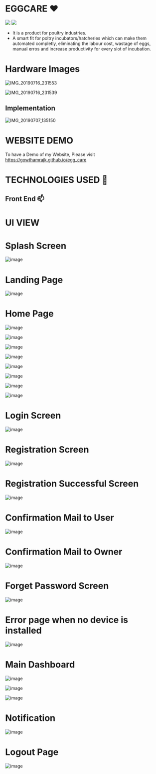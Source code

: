 # EGGCARE ❤️ 

![](https://img.shields.io/github/languages/count/gowthamrajk/egg_care)   ![](https://img.shields.io/github/languages/top/gowthamrajk/egg_care)

- It is a product for poultry industries. 
- A smart fit for poltry incubators/hatcheries which can make them automated completly, eliminating the labour cost, wastage of eggs, manual erros and increase productivity for every slot of incubation.

# Hardware Images

![IMG_20190716_231553](https://user-images.githubusercontent.com/43011442/124151982-ba527f00-dab0-11eb-85cc-ca347dc9f23a.jpg)

![IMG_20190716_231539](https://user-images.githubusercontent.com/43011442/124152053-cd654f00-dab0-11eb-95fb-b41874a6c9c6.jpg)


## Implementation 

![IMG_20190707_135150](https://user-images.githubusercontent.com/43011442/124152339-0ef5fa00-dab1-11eb-8c93-62920ba181c1.JPG)


# WEBSITE DEMO

To have a Demo of my Website, Please visit https://gowthamrajk.github.io/egg_care

# TECHNOLOGIES USED 📌

## Front End 📫

# UI VIEW

# Splash Screen

![image](https://user-images.githubusercontent.com/43011442/115151274-c8842800-a089-11eb-88ce-2f7c266476a7.png)

# Landing Page

![image](https://user-images.githubusercontent.com/43011442/115151340-17ca5880-a08a-11eb-850e-0e77790c7a4a.png)

# Home Page

![image](https://user-images.githubusercontent.com/43011442/115151369-32043680-a08a-11eb-907e-4151adce436d.png)

![image](https://user-images.githubusercontent.com/43011442/115151390-46e0ca00-a08a-11eb-809e-d9891f607842.png)

![image](https://user-images.githubusercontent.com/43011442/115151407-5829d680-a08a-11eb-812b-13a819042a61.png)

![image](https://user-images.githubusercontent.com/43011442/115151426-6677f280-a08a-11eb-9aea-7729412789ec.png)

![image](https://user-images.githubusercontent.com/43011442/115151431-71328780-a08a-11eb-8bc0-940b2708bedc.png)

![image](https://user-images.githubusercontent.com/43011442/115151456-8c04fc00-a08a-11eb-9419-edb2164bc2a3.png)

![image](https://user-images.githubusercontent.com/43011442/115151468-9d4e0880-a08a-11eb-97c4-397f2f39dcfd.png)

![image](https://user-images.githubusercontent.com/43011442/115151479-ae971500-a08a-11eb-82bf-008d189c5041.png)

# Login Screen

![image](https://user-images.githubusercontent.com/43011442/115151499-c1114e80-a08a-11eb-9b5e-210efa538d9e.png)

# Registration Screen

![image](https://user-images.githubusercontent.com/43011442/115151517-cd95a700-a08a-11eb-8efa-b982fa8e05e1.png)

# Registration Successful Screen

![image](https://user-images.githubusercontent.com/43011442/115151561-fe75dc00-a08a-11eb-86a8-f19086f6a772.png)

# Confirmation Mail to User

![image](https://user-images.githubusercontent.com/43011442/115153133-0f761b80-a092-11eb-81d6-cd78fc2f8246.png)

# Confirmation Mail to Owner

![image](https://user-images.githubusercontent.com/43011442/115153160-3fbdba00-a092-11eb-8f0f-e7ec6d789c57.png)

# Forget Password Screen

![image](https://user-images.githubusercontent.com/43011442/115151569-06ce1700-a08b-11eb-949c-e914640e164f.png)

# Error page when no device is installed

![image](https://user-images.githubusercontent.com/43011442/115153006-59123680-a091-11eb-9203-b97918238d5a.png)

# Main Dashboard

![image](https://user-images.githubusercontent.com/43011442/115152894-cec9d280-a090-11eb-92b4-17401a017583.png)

![image](https://user-images.githubusercontent.com/43011442/115152911-dbe6c180-a090-11eb-8073-87eeea968076.png)

![image](https://user-images.githubusercontent.com/43011442/115152916-e608c000-a090-11eb-91ea-abc91d4458a0.png)

# Notification

![image](https://user-images.githubusercontent.com/43011442/115152922-f15beb80-a090-11eb-8002-543933ca2aa0.png)

# Logout Page

![image](https://user-images.githubusercontent.com/43011442/115152932-00429e00-a091-11eb-9dcc-f3881506068c.png)
